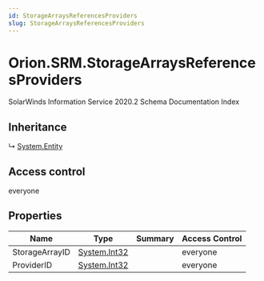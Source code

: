 ```yaml
---
id: StorageArraysReferencesProviders
slug: StorageArraysReferencesProviders
---
```


# Orion.SRM.StorageArraysReferencesProviders

SolarWinds Information Service 2020.2 Schema Documentation Index

## Inheritance

↳ [System.Entity](./../System/Entity)

## Access control

everyone

## Properties

| Name | Type | Summary | Access Control |
| ------ | ------ | ------ | ------ |
| StorageArrayID | [System.Int32](https://docs.microsoft.com/en-us/dotnet/api/system.int32) |  | everyone |
| ProviderID | [System.Int32](https://docs.microsoft.com/en-us/dotnet/api/system.int32) |  | everyone |


